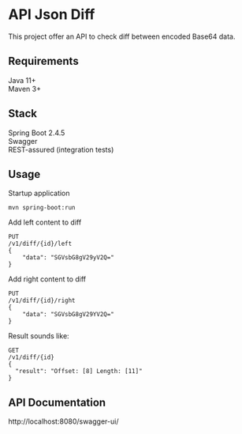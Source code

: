 # API Json Diff
This project offer an API to check diff between encoded Base64 data.

## Requirements
Java 11+ \
Maven 3+

## Stack
Spring Boot 2.4.5 \
Swagger \
REST-assured (integration tests)

## Usage
Startup application
```
mvn spring-boot:run
```

Add left content to diff
```
PUT 
/v1/diff/{id}/left 
{
	"data": "SGVsbG8gV29yV2Q="
}
```
Add right content to diff
```
PUT 
/v1/diff/{id}/right 
{
	"data": "SGVsbG8gV29YV2Q="
}
```
Result sounds like: 
```
GET 
/v1/diff/{id}
{
  "result": "Offset: [8] Length: [11]"
}
```

## API Documentation
http://localhost:8080/swagger-ui/
